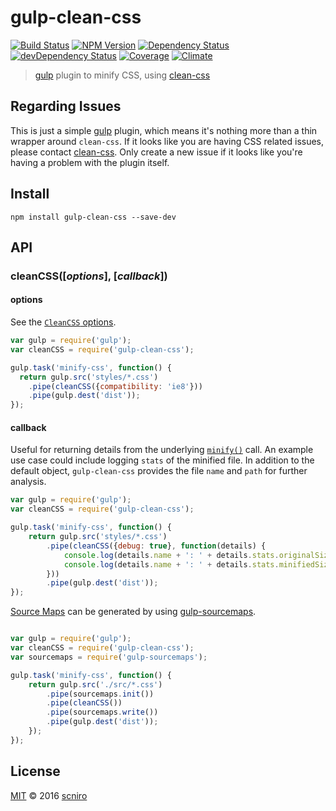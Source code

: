 # gulp-clean-css

[![Build Status](https://img.shields.io/travis/scniro/gulp-clean-css.svg?style=flat-square)](https://travis-ci.org/scniro/gulp-clean-css)
[![NPM Version](https://img.shields.io/npm/v/gulp-clean-css.svg?style=flat-square)](https://www.npmjs.com/package/gulp-clean-css)
[![Dependency Status](https://img.shields.io/david/scniro/gulp-clean-css.svg?label=deps&style=flat-square)](https://david-dm.org/scniro/gulp-clean-css)
[![devDependency Status](https://img.shields.io/david/dev/scniro/gulp-clean-css.svg?label=devDeps&style=flat-square)](https://david-dm.org/scniro/gulp-clean-css#info=devDependencies)
[![Coverage](https://img.shields.io/coveralls/scniro/gulp-clean-css.svg?style=flat-square)](https://coveralls.io/github/scniro/gulp-clean-css)
[![Climate](https://img.shields.io/codeclimate/github/scniro/gulp-clean-css.svg?label=climate&style=flat-square)](https://codeclimate.com/github/scniro/gulp-clean-css)

> [gulp](http://gulpjs.com/) plugin to minify CSS, using [clean-css](https://github.com/jakubpawlowicz/clean-css)

## Regarding Issues

This is just a simple [gulp](https://github.com/gulpjs/gulp) plugin, which means it's nothing more than a thin wrapper around `clean-css`. If it looks like you are having CSS related issues, please contact [clean-css](https://github.com/jakubpawlowicz/clean-css/issues). Only create a new issue if it looks like you're having a problem with the plugin itself.

## Install

```
npm install gulp-clean-css --save-dev
```

## API

### cleanCSS([*options*], [*callback*])

#### options

See the [`CleanCSS` options](https://github.com/jakubpawlowicz/clean-css#how-to-use-clean-css-api).

```javascript
var gulp = require('gulp');
var cleanCSS = require('gulp-clean-css');

gulp.task('minify-css', function() {
  return gulp.src('styles/*.css')
    .pipe(cleanCSS({compatibility: 'ie8'}))
    .pipe(gulp.dest('dist'));
});
```

#### callback

Useful for returning details from the underlying [`minify()`](https://github.com/jakubpawlowicz/clean-css#using-api) call. An example use case could include logging `stats` of the minified file. In addition to the default object, `gulp-clean-css` provides the file `name` and `path` for further analysis.

```javascript
var gulp = require('gulp');
var cleanCSS = require('gulp-clean-css');

gulp.task('minify-css', function() {
    return gulp.src('styles/*.css')
        .pipe(cleanCSS({debug: true}, function(details) {
            console.log(details.name + ': ' + details.stats.originalSize);
            console.log(details.name + ': ' + details.stats.minifiedSize);
        }))
        .pipe(gulp.dest('dist'));
});
```

[Source Maps](http://www.html5rocks.com/tutorials/developertools/sourcemaps/) can be generated by using [gulp-sourcemaps](https://github.com/floridoo/gulp-sourcemaps).

```javascript

var gulp = require('gulp');
var cleanCSS = require('gulp-clean-css');
var sourcemaps = require('gulp-sourcemaps');

gulp.task('minify-css', function() {
    return gulp.src('./src/*.css')
        .pipe(sourcemaps.init())
        .pipe(cleanCSS())
        .pipe(sourcemaps.write())
        .pipe(gulp.dest('dist'));
    });
});
```

## License

[MIT](./LICENSE) © 2016 [scniro](https://github.com/scniro)
